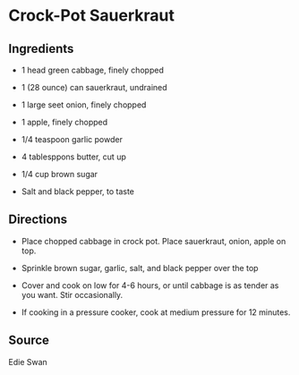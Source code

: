 Crock-Pot Sauerkraut
====================


Ingredients
-----------

* 1 head green cabbage, finely chopped

* 1 (28 ounce) can sauerkraut, undrained

* 1 large seet onion, finely chopped

* 1 apple, finely chopped

* 1/4 teaspoon garlic powder

* 4 tablesppons butter, cut up

* 1/4 cup brown sugar

* Salt and black pepper, to taste


Directions
----------

* Place chopped cabbage in crock pot. Place sauerkraut, onion, apple on top.

* Sprinkle brown sugar, garlic, salt, and black pepper over the top

* Cover and cook on low for 4-6 hours, or until cabbage is as tender as you want. Stir occasionally.

* If cooking in a pressure cooker, cook at medium pressure for 12 minutes.


Source
------

Edie Swan
